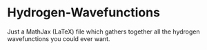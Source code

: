 # Hydrogen-Wavefunctions
Just a MathJax (LaTeX) file which gathers together all the hydrogen wavefunctions you could ever want.

